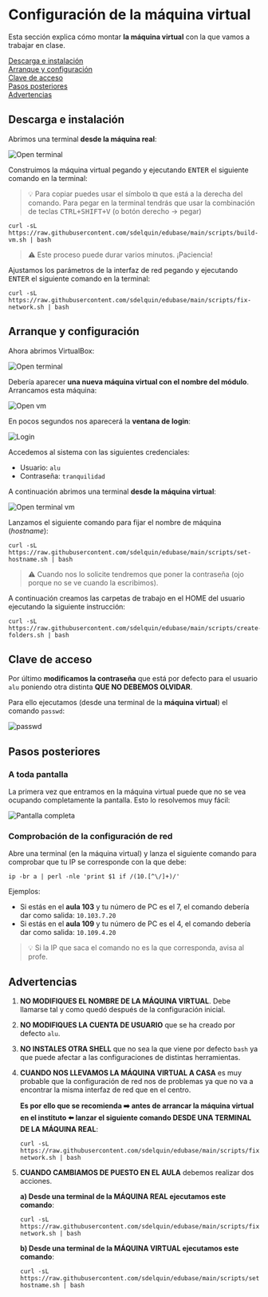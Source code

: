 # Configuración de la máquina virtual

Esta sección explica cómo montar **la máquina virtual** con la que vamos a trabajar en clase.

[Descarga e instalación](#descarga-e-instalación)  
[Arranque y configuración](#arranque-y-configuración)  
[Clave de acceso](#clave-de-acceso)  
[Pasos posteriores](#pasos-posteriores)  
[Advertencias](#advertencias)

## Descarga e instalación

Abrimos una terminal **desde la máquina real**:

![Open terminal](./images/vm-setup/open-terminal.png)

Construimos la máquina virtual pegando y ejecutando <kbd>ENTER</kbd> el siguiente comando en la terminal:

> 💡 Para copiar puedes usar el símbolo ⧉ que está a la derecha del comando. Para pegar en la terminal tendrás que usar la combinación de teclas <kbd>CTRL+SHIFT+V</kbd> (o botón derecho → pegar)

```console
curl -sL https://raw.githubusercontent.com/sdelquin/edubase/main/scripts/build-vm.sh | bash
```

> ⚠️ Este proceso puede durar varios minutos. ¡Paciencia!

Ajustamos los parámetros de la interfaz de red pegando y ejecutando <kbd>ENTER</kbd> el siguiente comando en la terminal:

```console
curl -sL https://raw.githubusercontent.com/sdelquin/edubase/main/scripts/fix-network.sh | bash
```

## Arranque y configuración

Ahora abrimos VirtualBox:

![Open terminal](./images/vm-setup/open-virtualbox.png)

Debería aparecer **una nueva máquina virtual con el nombre del módulo**. Arrancamos esta máquina:

![Open vm](./images/vm-setup/open-vm.png)

En pocos segundos nos aparecerá la **ventana de login**:

![Login](./images/vm-setup/login-vm.png)

Accedemos al sistema con las siguientes credenciales:

- Usuario: `alu`
- Contraseña: `tranquilidad`

A continuación abrimos una terminal **desde la máquina virtual**:

![Open terminal vm](./images/vm-setup/open-terminal-vm.png)

Lanzamos el siguiente comando para fijar el nombre de máquina (_hostname_):

```console
curl -sL https://raw.githubusercontent.com/sdelquin/edubase/main/scripts/set-hostname.sh | bash
```

> ⚠️ Cuando nos lo solicite tendremos que poner la contraseña (ojo porque no se ve cuando la escribimos).

A continuación creamos las carpetas de trabajo en el HOME del usuario ejecutando la siguiente instrucción:

```console
curl -sL https://raw.githubusercontent.com/sdelquin/edubase/main/scripts/create-folders.sh | bash
```

## Clave de acceso

Por último **modificamos la contraseña** que está por defecto para el usuario `alu` poniendo otra distinta **QUE NO DEBEMOS OLVIDAR**.

Para ello ejecutamos (desde una terminal de la **máquina virtual**) el comando `passwd`:

![passwd](./images/vm-setup/passwd.png)

## Pasos posteriores

### A toda pantalla

La primera vez que entramos en la máquina virtual puede que no se vea ocupando completamente la pantalla. Esto lo resolvemos muy fácil:

![Pantalla completa](./images/vm-setup/full-screen.jpg)

### Comprobación de la configuración de red

Abre una terminal (en la máquina virtual) y lanza el siguiente comando para comprobar que tu IP se corresponde con la que debe:

```console
ip -br a | perl -nle 'print $1 if /(10.[^\/]+)/'
```

Ejemplos:

- Si estás en el **aula 103** y tu número de PC es el 7, el comando debería dar como salida: `10.103.7.20`
- Si estás en el **aula 109** y tu número de PC es el 4, el comando debería dar como salida: `10.109.4.20`

> 💡 Si la IP que saca el comando no es la que corresponda, avisa al profe.

## Advertencias

1. **NO MODIFIQUES EL NOMBRE DE LA MÁQUINA VIRTUAL**. Debe llamarse tal y como quedó después de la configuración inicial.
2. **NO MODIFIQUES LA CUENTA DE USUARIO** que se ha creado por defecto `alu`.
3. **NO INSTALES OTRA SHELL** que no sea la que viene por defecto `bash` ya que puede afectar a las configuraciones de distintas herramientas.
4. **CUANDO NOS LLEVAMOS LA MÁQUINA VIRTUAL A CASA** es muy probable que la configuración de red nos de problemas ya que no va a encontrar la misma interfaz de red que en el centro.

   **Es por ello que se recomienda ➡️ antes de arrancar la máquina virtual en el instituto ⬅️ lanzar el siguiente comando DESDE UNA TERMINAL DE LA MÁQUINA REAL**:

   ```console
   curl -sL https://raw.githubusercontent.com/sdelquin/edubase/main/scripts/fix-network.sh | bash
   ```

5. **CUANDO CAMBIAMOS DE PUESTO EN EL AULA** debemos realizar dos acciones.

   **a) Desde una terminal de la MÁQUINA REAL ejecutamos este comando**:

   ```console
   curl -sL https://raw.githubusercontent.com/sdelquin/edubase/main/scripts/fix-network.sh | bash
   ```

   **b) Desde una terminal de la MÁQUINA VIRTUAL ejecutamos este comando**:

   ```console
   curl -sL https://raw.githubusercontent.com/sdelquin/edubase/main/scripts/set-hostname.sh | bash
   ```
